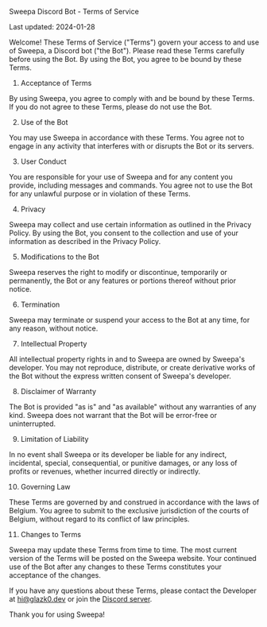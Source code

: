 Sweepa Discord Bot - Terms of Service

Last updated: 2024-01-28

Welcome! These Terms of Service ("Terms") govern your access to and use of Sweepa, a Discord bot ("the Bot"). Please read these Terms carefully before using the Bot. By using the Bot, you agree to be bound by these Terms.

1. Acceptance of Terms

By using Sweepa, you agree to comply with and be bound by these Terms. If you do not agree to these Terms, please do not use the Bot.

2. Use of the Bot

You may use Sweepa in accordance with these Terms. You agree not to engage in any activity that interferes with or disrupts the Bot or its servers.

3. User Conduct

You are responsible for your use of Sweepa and for any content you provide, including messages and commands. You agree not to use the Bot for any unlawful purpose or in violation of these Terms.

4. Privacy

Sweepa may collect and use certain information as outlined in the Privacy Policy. By using the Bot, you consent to the collection and use of your information as described in the Privacy Policy.

5. Modifications to the Bot

Sweepa reserves the right to modify or discontinue, temporarily or permanently, the Bot or any features or portions thereof without prior notice.

6. Termination

Sweepa may terminate or suspend your access to the Bot at any time, for any reason, without notice.

7. Intellectual Property

All intellectual property rights in and to Sweepa are owned by Sweepa's developer. You may not reproduce, distribute, or create derivative works of the Bot without the express written consent of Sweepa's developer.

8. Disclaimer of Warranty

The Bot is provided "as is" and "as available" without any warranties of any kind. Sweepa does not warrant that the Bot will be error-free or uninterrupted.

9. Limitation of Liability

In no event shall Sweepa or its developer be liable for any indirect, incidental, special, consequential, or punitive damages, or any loss of profits or revenues, whether incurred directly or indirectly.

10. Governing Law

These Terms are governed by and construed in accordance with the laws of Belgium. You agree to submit to the exclusive jurisdiction of the courts of Belgium, without regard to its conflict of law principles.

11. Changes to Terms

Sweepa may update these Terms from time to time. The most current version of the Terms will be posted on the Sweepa website. Your continued use of the Bot after any changes to these Terms constitutes your acceptance of the changes.

If you have any questions about these Terms, please contact the Developer at hi@glazk0.dev or join the [Discord server](https://discord.gg/vQF9ENEkaq).

Thank you for using Sweepa!

